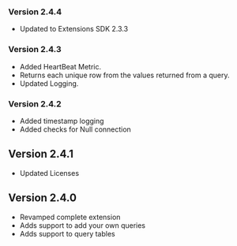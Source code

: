 
### Version 2.4.4
  * Updated to Extensions SDK 2.3.3

### Version 2.4.3
  * Added HeartBeat Metric.
  * Returns each unique row from the values returned from a query.
  * Updated Logging.


### Version 2.4.2

* Added timestamp logging
* Added checks for Null connection


## Version 2.4.1

* Updated Licenses

## Version 2.4.0

* Revamped complete extension
* Adds support to add your own queries
* Adds support to query tables